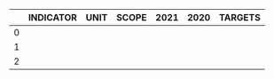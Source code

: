 |    | INDICATOR   | UNIT   | SCOPE   | 2021   | 2020   | TARGETS   |
|---:|:------------|:-------|:--------|:-------|:-------|:----------|
|  0 |             |        |         |        |        |           |
|  1 |             |        |         |        |        |           |
|  2 |             |        |         |        |        |           |